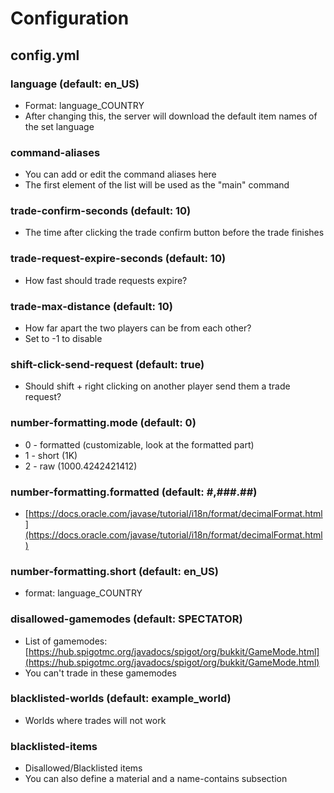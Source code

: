 # Configuration

## config.yml

### language (default: en_US)

* Format: language_COUNTRY
* After changing this, the server will download the default item names of the set language

### command-aliases

* You can add or edit the command aliases here
* The first element of the list will be used as the "main" command

### trade-confirm-seconds (default: 10)

* The time after clicking the trade confirm button before the trade finishes

### trade-request-expire-seconds (default: 10)

* How fast should trade requests expire?

### trade-max-distance (default: 10)

* How far apart the two players can be from each other?
* Set to -1 to disable

### shift-click-send-request (default: true)

* Should shift + right clicking on another player send them a trade request?

### number-formatting.mode (default: 0)

* 0 - formatted (customizable, look at the formatted part)
* 1 - short (1K)
* 2 - raw (1000.4242421412)

### number-formatting.formatted (default: #,###.##)

* [https://docs.oracle.com/javase/tutorial/i18n/format/decimalFormat.html](https://docs.oracle.com/javase/tutorial/i18n/format/decimalFormat.html)

### number-formatting.short (default: en_US)

* format: language_COUNTRY

### disallowed-gamemodes (default: SPECTATOR)

* List of gamemodes: [https://hub.spigotmc.org/javadocs/spigot/org/bukkit/GameMode.html](https://hub.spigotmc.org/javadocs/spigot/org/bukkit/GameMode.html)
* You can't trade in these gamemodes

### blacklisted-worlds (default: example_world)

* Worlds where trades will not work

### blacklisted-items

* Disallowed/Blacklisted items
* You can also define a material and a name-contains subsection